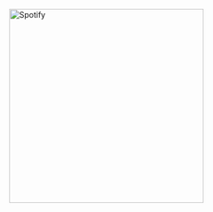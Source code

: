 [<img src="https://berkealp.net/spotify-badge.php?badge=1" alt="Spotify" width="350"/>](https://open.spotify.com/user/21tpr2ay3xpqaypo6de5nmp6q)
